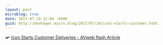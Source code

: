 ```yaml
---
layout: post
microblog: true
date: 2017-07-19 12:04 -0500
guid: http://benhager.micro.blog/2017/07/19/icon-starts-customer.html
---
```

🛩 [Icon Starts Customer Deliveries - AVweb flash Article](https://www.avweb.com/avwebflash/news/Icon-Starts-Customer-Deliveries-229311-1.html)
